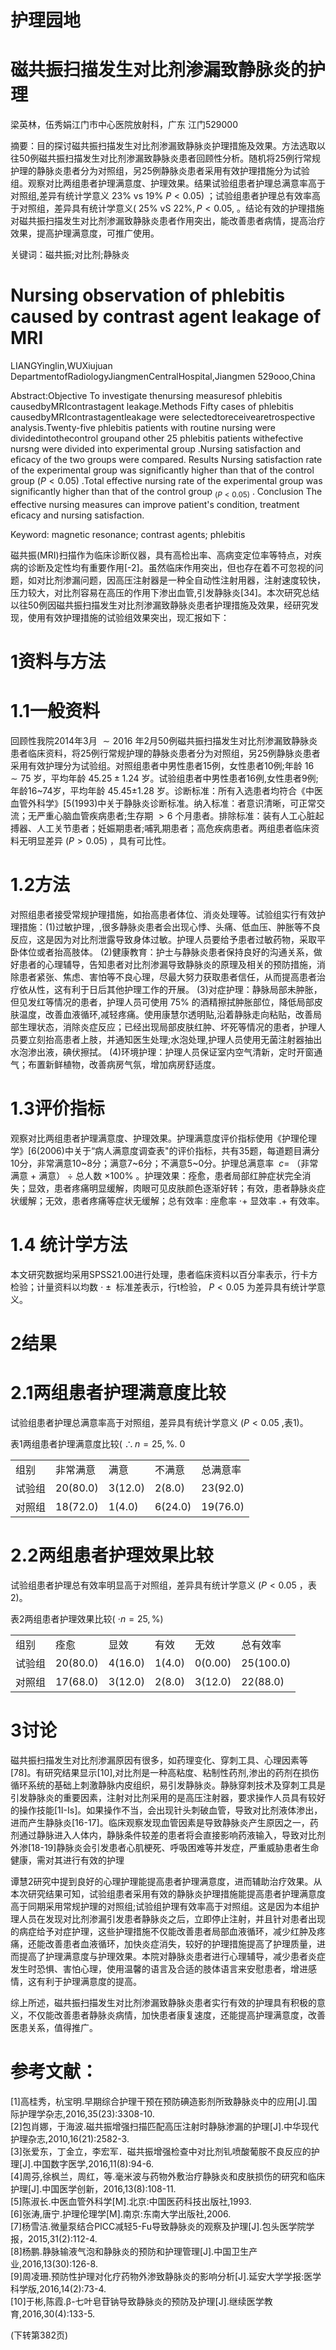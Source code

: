 # 护理园地

# 磁共振扫描发生对比剂渗漏致静脉炎的护理

梁英林，伍秀娟江门市中心医院放射科，广东 江门529000

摘要：目的探讨磁共振扫描发生对比剂渗漏致静脉炎护理措施及效果。方法选取以往50例磁共振扫描发生对比剂渗漏致静脉炎患者回顾性分析。随机将25例行常规护理的静脉炎患者分为对照组，另25例静脉炎患者采用有效护理措施分为试验组。观察对比两组患者护理满意度、护理效果。结果试验组患者护理总满意率高于对照组,差异有统计学意义 $23 \%$ vs $1 9 \%$ $P { < } 0 . 0 5 )$ ；试验组患者护理总有效率高于对照组，差异具有统计学意义( $2 5 \%$ vS $2 2 \% { , } P { < } 0 . 0 5 \mathrm { , }$ 。结论有效的护理措施对磁共振扫描发生对比剂渗漏致静脉炎患者作用突出，能改善患者病情，提高治疗效果，提高护理满意度，可推广使用。

关键词：磁共振;对比剂;静脉炎

# Nursing observation of phlebitis caused by contrast agent leakage of MRI

LIANGYinglin,WUXiujuan DepartmentofRadiologyJiangmenCentralHospital,Jiangmen 529ooo,China

Abstract:Objective To investigate thenursing measuresof phlebitis causedbyMRIcontrastagent leakage.Methods Fifty cases of phlebitis causedbyMRIcontrastagentleakage were selectedtoreceivearetrospective analysis.Twenty-five phlebitis patients with routine nursing were dividedintothecontrol groupand other 25 phlebitis patients withefective nursng were divided into experimental group .Nursing satisfaction and eficacy of the two groups were compared. Results Nursing satisfaction rate of the experimental group was significantly higher than that of the control group $( P { < } 0 . 0 5 )$ .Total effective nursing rate of the experimental group was significantly higher than that of the control group $_ { ( P < 0 . 0 5 ) }$ . Conclusion The effective nursing measures can improve patient's condition, treatment eficacy and nursing satisfaction.

Keyword: magnetic resonance; contrast agents; phlebitis

磁共振(MRI)扫描作为临床诊断仪器，具有高检出率、高病变定位率等特点，对疾病的诊断及定性均有重要作用[-2]。虽然临床作用突出，但也存在着不可忽视的问题，如对比剂渗漏问题，因高压注射器是一种全自动性注射用器，注射速度较快，压力较大，对比剂容易在高压的作用下渗出血管,引发静脉炎[34]。本次研究总结以往50例因磁共振扫描发生对比剂渗漏致静脉炎患者护理措施及效果，经研究发现，使用有效护理措施的试验组效果突出，现汇报如下：

# 1资料与方法

# 1.1一般资料

回顾性我院2014年3月 ${ \sim } 2 0 1 6$ 年2月50例磁共振扫描发生对比剂渗漏致静脉炎患者临床资料，将25例行常规护理的静脉炎患者分为对照组，另25例静脉炎患者采用有效护理分为试验组。对照组患者中男性患者15例，女性患者10例;年龄 $1 6 { \sim } 7 5$ 岁，平均年龄 $4 5 . 2 5 { \pm } 1 . 2 4$ 岁。试验组患者中男性患者16例,女性患者9例;年龄16\~74岁，平均年龄 $4 5 . 4 5 { \scriptstyle \pm 1 . 2 8 }$ 岁。诊断标准：所有入选患者均符合《中医血管外科学》[5(1993)中关于静脉炎诊断标准。纳入标准：者意识清晰，可正常交流；无严重心脑血管疾病患者;生存期 ${ > } 6$ 个月患者。排除标准：装有人工心脏起搏器、人工关节患者；妊娠期患者;哺乳期患者；高危疾病患者。两组患者临床资料无明显差异 $( P { > } 0 . 0 5 )$ ，具有可比性。

# 1.2方法

对照组患者接受常规护理措施，如抬高患者体位、消炎处理等。试验组实行有效护理措施：(1)过敏护理，,很多静脉炎患者会出现心悸、头痛、低血压、肿胀等不良反应，这是因为对比剂泄露导致身体过敏。护理人员要给予患者过敏药物，采取平卧体位或者抬高肢体。 (2)健康教育：护士与静脉炎患者保持良好的沟通关系，做好患者的心理辅导，告知患者对比剂渗漏导致静脉炎的原理及相关的预防措施，消除患者紧张、焦虑、害怕等不良心理，尽最大努力获取患者信任，从而提高患者治疗依从性，这有利于日后其他护理工作的开展。 (3)对症护理：静脉局部未肿胀，但见发红等情况的患者，护理人员可使用 $7 5 \%$ 的酒精擦拭肿胀部位，降低局部皮肤温度，改善血液循环,减轻疼痛。使用康慧尔透明贴,沿着静脉走向粘贴，改善局部生理状态，消除炎症反应；已经出现局部皮肤红肿、坏死等情况的患者，护理人员要立刻抬高患者上肢，并通知医生处理;水泡处理,护理人员使用无菌注射器抽出水泡渗出液，碘伏擦拭。 (4)环境护理：护理人员保证室内空气清新，定时开窗通气；布置新鲜植物，改善病房气氛，增加病房舒适度。

# 1.3评价指标

观察对比两组患者护理满意度、护理效果。护理满意度评价指标使用《护理伦理学》[6(2006)中关于“病人满意度调查表"的评价指标，共有35题，每道题目满分10分，非常满意10\~8分；满意7\~6分；不满意5\~0分。护理总满意率 $\ c =$ （非常满意 $+$ 满意） $\div$ 总人数 $\times 1 0 0 \%$ 。护理效果：痊愈，患者局部红肿症状完全消失；显效，患者疼痛明显缓解，肉眼可见皮肤颜色逐渐好转；有效，患者静脉炎症状缓解；无效，患者疼痛等症状无缓解；总有效率 $\mathrel { \mathop : }$ 座愈率 $\cdot +$ 显效率 $. +$ 有效率。

# 1.4 统计学方法

本文研究数据均采用SPSS21.00进行处理，患者临床资料以百分率表示，行卡方检验；计量资料以均数 $\cdot \pm { }$ 标准差表示，行t检验， $P { < } 0 . 0 5$ 为差异具有统计学意义。

# 2结果

# 2.1两组患者护理满意度比较

试验组患者护理总满意率高于对照组，差异具有统计学意义 $( P { < } 0 . 0 5$ ,表1)。

表1两组患者护理满意度比较( $\therefore n = 2 5 , \% .$ 0  

<html><body><table><tr><td>组别</td><td>非常满意</td><td>满意</td><td>不满意</td><td>总满意率</td></tr><tr><td>试验组</td><td>20(80.0)</td><td>3(12.0)</td><td>2(8.0)</td><td>23(92.0)</td></tr><tr><td>对照组</td><td>18(72.0)</td><td>1(4.0)</td><td>6(24.0)</td><td>19(76.0)</td></tr></table></body></html>

# 2.2两组患者护理效果比较

试验组患者护理总有效率明显高于对照组，差异具有统计学意义 $( P { < } 0 . 0 5$ ，表2)。

表2两组患者护理效果比较( $\cdot n { = } 2 5 , \% )$   

<html><body><table><tr><td>组别</td><td>痊愈</td><td>显效</td><td>有效</td><td>无效</td><td>总有效率</td></tr><tr><td>试验组</td><td>20(80.0)</td><td>4(16.0)</td><td>1(4.0)</td><td>0(0.00)</td><td>25(100.0)</td></tr><tr><td>对照组</td><td>17(68.0)</td><td>3(12.0)</td><td>2(8.0)</td><td>3(12.0)</td><td>22(88.0)</td></tr></table></body></html>

# 3讨论

磁共振扫描发生对比剂渗漏原因有很多，如药理变化、穿刺工具、心理因素等[78]。有研究结果显示[10],对比剂是一种高粘度、粘制性药剂,渗出的药剂在损伤循环系统的基础上刺激静脉内皮组织，易引发静脉炎。静脉穿刺技术及穿刺工具是引发静脉炎的重要因素，注射对比剂采用的是高压注射器，要求操作人员具有较好的操作技能[1I-Is]。如果操作不当，会出现针头刺破血管，导致对比剂液体渗出，进而产生静脉炎[16-17]。临床观察发现血管因素是导致静脉炎产生原因之一，药剂通过静脉进入人体内，静脉条件较差的患者将会直接影响药液输入，导致对比剂外渗[18-19]静脉炎会引发患者心肌梗死、呼吸困难等并发症，严重威胁患者生命健康，需对其进行有效的护理

谭慧2研究中提到良好的心理护理能提高患者护理满意度，进而辅助治疗效果。从本次研究结果可知，试验组患者采用有效的静脉炎护理措施能提高患者护理满意度高于同期采用常规护理的对照组;试验组护理有效率高于对照组。这是因为本组护理人员在发现对比剂渗漏引发患者静脉炎之后，立即停止注射，并且针对患者出现的病症给予对症护理，这些护理措施不仅能改善患者局部血液循环，减少红肿及疼痛，还能改善患者血液循环，加快炎症消失，较好的护理措施提高了护理质量，进而提高了护理满意度与护理效果。本院对静脉炎患者进行心理辅导，减少患者炎症发生时恐惧、害怕心理，使用温馨的语言及合适的肢体语言来安慰患者，增进感情，这有利于护理满意度的提高。

综上所述，磁共振扫描发生对比剂渗漏致静脉炎患者实行有效的护理具有积极的意义，不仅能改善患者静脉炎病情，加快患者康复速度，还能提高护理满意度，改善医患关系，值得推广。

# 参考文献：

[1]高桂秀，杭宝明.早期综合护理干预在预防碘造影剂所致静脉炎中的应用[J].国际护理学杂志,2016,35(23):3308-10.  
[2]包肖娜，于海波.磁共振增强扫描匹配高压注射时静脉渗漏的护理[J].中华现代护理杂志,2010,16(21):2582-3.  
[3]张爱东，丁金立，李宏军．磁共振增强检查中对比剂钆喷酸葡胺不良反应的护理[J].中国数字医学,2016,11(8):94-6.  
[4]周芬,徐枫兰，周红，等.毫米波与药物外敷治疗静脉炎和皮肤损伤的研究和临床护理[J].中国医学创新，2016,13(8):108-11.  
[5]陈淑长.中医血管外科学[M].北京:中国医药科技出版社,1993.  
[6]张涛,唐宁.护理伦理学[M].南京:东南大学出版社,2006.  
[7]杨雪洁.微量泵结合PICC减轻5-Fu导致静脉炎的观察及护理[J].包头医学院学报，2015,31(2):112-4.  
[8]杨鹏.静脉输液气泡和静脉炎的预防和护理管理[J].中国卫生产业,2016,13(30):126-8.  
[9]周凌珊.预防性护理对化疗药物外渗致静脉炎的影响分析[J].延安大学学报:医学科学版,2016,14(2):73-4.  
[10]于彬,陈霞.β-七叶皂苷钠导致静脉炎的预防及护理[J].继续医学教育,2016,30(4):133-5.

(下转第382页)
